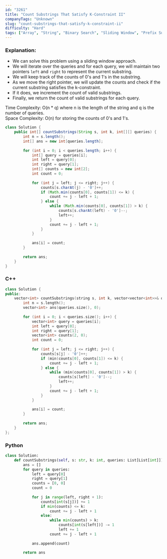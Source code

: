 ```yaml
---
id: "3261"
title: "Count Substrings That Satisfy K-Constraint II"
companyTags: "Unknown"
slug: "count-substrings-that-satisfy-k-constraint-ii"
difficulty: "Hard"
tags: ["Array", "String", "Binary Search", "Sliding Window", "Prefix Sum"]
---
```


### Explanation:
- We can solve this problem using a sliding window approach.
- We will iterate over the queries and for each query, we will maintain two pointers `left` and `right` to represent the current substring.
- We will keep track of the counts of 0's and 1's in the substring.
- As we move the right pointer, we will update the counts and check if the current substring satisfies the k-constraint.
- If it does, we increment the count of valid substrings.
- Finally, we return the count of valid substrings for each query.

Time Complexity: O(n * q) where n is the length of the string and q is the number of queries.  
Space Complexity: O(n) for storing the counts of 0's and 1's.

```java
class Solution {
    public int[] countSubstrings(String s, int k, int[][] queries) {
        int n = s.length();
        int[] ans = new int[queries.length];
        
        for (int i = 0; i < queries.length; i++) {
            int[] query = queries[i];
            int left = query[0];
            int right = query[1];
            int[] counts = new int[2];
            int count = 0;
            
            for (int j = left; j <= right; j++) {
                counts[s.charAt(j) - '0']++;
                if (Math.min(counts[0], counts[1]) <= k) {
                    count += j - left + 1;
                } else {
                    while (Math.min(counts[0], counts[1]) > k) {
                        counts[s.charAt(left) - '0']--;
                        left++;
                    }
                    count += j - left + 1;
                }
            }
            
            ans[i] = count;
        }
        
        return ans;
    }
}
```

### C++
```cpp
class Solution {
public:
    vector<int> countSubstrings(string s, int k, vector<vector<int>>& queries) {
        int n = s.length();
        vector<int> ans(queries.size(), 0);
        
        for (int i = 0; i < queries.size(); i++) {
            vector<int> query = queries[i];
            int left = query[0];
            int right = query[1];
            vector<int> counts(2, 0);
            int count = 0;
            
            for (int j = left; j <= right; j++) {
                counts[s[j] - '0']++;
                if (min(counts[0], counts[1]) <= k) {
                    count += j - left + 1;
                } else {
                    while (min(counts[0], counts[1]) > k) {
                        counts[s[left] - '0']--;
                        left++;
                    }
                    count += j - left + 1;
                }
            }
            
            ans[i] = count;
        }
        
        return ans;
    }
};
```

### Python
```python
class Solution:
    def countSubstrings(self, s: str, k: int, queries: List[List[int]]) -> List[int]:
        ans = []
        for query in queries:
            left = query[0]
            right = query[1]
            counts = [0, 0]
            count = 0
            
            for j in range(left, right + 1):
                counts[int(s[j])] += 1
                if min(counts) <= k:
                    count += j - left + 1
                else:
                    while min(counts) > k:
                        counts[int(s[left])] -= 1
                        left += 1
                    count += j - left + 1
            
            ans.append(count)
        
        return ans
```